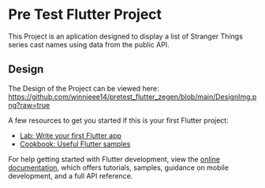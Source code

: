 # Pre Test Flutter Project

This Project is an aplication designed to display a list of Stranger Things series cast names using data from the public API.

## Design

The Design of the Project can be viewed here:
https://github.com/winnieee14/pretest_flutter_zegen/blob/main/DesignImg.png?raw=true

A few resources to get you started if this is your first Flutter project:

- [Lab: Write your first Flutter app](https://docs.flutter.dev/get-started/codelab)
- [Cookbook: Useful Flutter samples](https://docs.flutter.dev/cookbook)

For help getting started with Flutter development, view the
[online documentation](https://docs.flutter.dev/), which offers tutorials,
samples, guidance on mobile development, and a full API reference.
